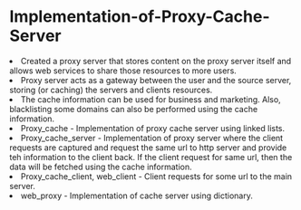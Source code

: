 # Implementation-of-Proxy-Cache-Server
<li>Created a proxy server that stores content on the proxy server itself and allows web services to share those resources to more users. 
<li>Proxy server acts as a gateway between the user and the source server, storing (or caching) the servers and clients resources. 
<li>The cache information can be used for business and marketing. Also, blacklisting some domains can also be performed using the cache information.
<li>Proxy_cache - Implementation of proxy cache server using linked lists.
<li>Proxy_cache_server - Implementation of proxy server where the client requests are captured and request the same url to http server and provide teh information to the client back. If the client request for same url, then the data will be fetched using the cache information.
<li>Proxy_cache_client, web_client - Client requests for some url to the main server.
<li>web_proxy - Implementation of cache server using dictionary.
